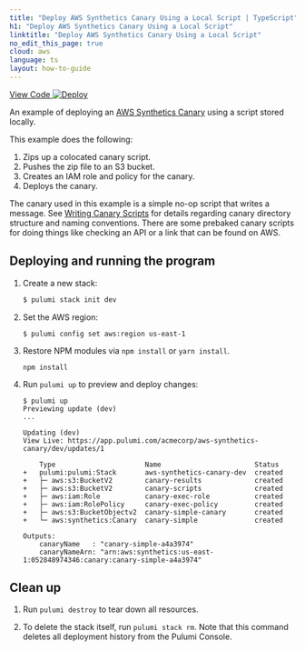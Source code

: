 ```yaml
---
title: "Deploy AWS Synthetics Canary Using a Local Script | TypeScript"
h1: "Deploy AWS Synthetics Canary Using a Local Script"
linktitle: "Deploy AWS Synthetics Canary Using a Local Script"
no_edit_this_page: true
cloud: aws
language: ts
layout: how-to-guide
---
```


<!-- WARNING: this page was generated by a tool. Do not edit it by hand. -->
<!-- To change it, please see https://github.com/pulumi/docs/tree/master/tools/mktutorial. -->

<p class="mb-4 flex">
    <a class="flex flex-wrap items-center rounded text-xs text-white bg-blue-600 border-2 border-blue-600 px-2 mr-2 whitespace-no-wrap hover:text-white" style="height: 32px" href="https://github.com/pulumi/examples/tree/master/aws-ts-synthetics-canary" target="_blank">
        <span><i class="fab fa-github pr-2"></i> View Code</span>
    </a>
    <a href="https://app.pulumi.com/new?template=https://github.com/pulumi/examples/tree/master/aws-ts-synthetics-canary" target="_blank">
        <img src="https://get.pulumi.com/new/button.svg" alt="Deploy">
    </a>
</p>


An example of deploying an [AWS Synthetics Canary](https://docs.aws.amazon.com/AmazonCloudWatch/latest/monitoring/CloudWatch_Synthetics_Canaries.html) using a script stored locally.

This example does the following:
1. Zips up a colocated canary script.
1. Pushes the zip file to an S3 bucket.
1. Creates an IAM role and policy for the canary.
1. Deploys the canary.

The canary used in this example is a simple no-op script that writes a message.
See [Writing Canary Scripts](https://docs.aws.amazon.com/AmazonCloudWatch/latest/monitoring/CloudWatch_Synthetics_Canaries_WritingCanary.html) for details regarding canary directory structure and naming conventions.
There are some prebaked canary scripts for doing things like checking an API or a link that can be found on AWS. 

## Deploying and running the program

1.  Create a new stack:

    ```bash
    $ pulumi stack init dev
    ```

1.  Set the AWS region:

    ```
    $ pulumi config set aws:region us-east-1
    ```

1.  Restore NPM modules via `npm install` or `yarn install`.
    ```
    npm install
    ```

1.  Run `pulumi up` to preview and deploy changes:

    ```
    $ pulumi up
    Previewing update (dev)
    ...

    Updating (dev)
    View Live: https://app.pulumi.com/acmecorp/aws-synthetics-canary/dev/updates/1

        Type                      Name                       Status      
    +   pulumi:pulumi:Stack       aws-synthetics-canary-dev  created     
    +   ├─ aws:s3:BucketV2        canary-results             created     
    +   ├─ aws:s3:BucketV2        canary-scripts             created     
    +   ├─ aws:iam:Role           canary-exec-role           created     
    +   ├─ aws:iam:RolePolicy     canary-exec-policy         created     
    +   ├─ aws:s3:BucketObjectv2  canary-simple-canary       created     
    +   └─ aws:synthetics:Canary  canary-simple              created     
    
    Outputs:
        canaryName   : "canary-simple-a4a3974"
        canaryNameArn: "arn:aws:synthetics:us-east-1:052848974346:canary:canary-simple-a4a3974"
    ```

## Clean up

1.  Run `pulumi destroy` to tear down all resources.

1.  To delete the stack itself, run `pulumi stack rm`. Note that this command deletes all deployment history from the Pulumi Console.
